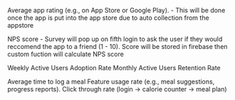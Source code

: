 Average app rating (e.g., on App Store or Google Play). - This will be done once the app is put into the app store due to auto collection from the appstore

NPS score - Survey will pop up on fifth login to ask the user if they would reccomend the app to a friend (1 - 10). Score will be stored in firebase then custom fuction will calculate NPS score

  
Weekly Active Users
Adoption Rate
Monthly Active Users
Retention Rate

Average time to log a meal
Feature usage rate (e.g., meal suggestions, progress reports).
Click through rate (login -> calorie counter -> meal plan)
